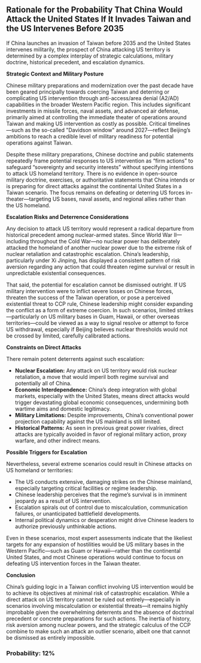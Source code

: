 ## Rationale for the Probability That China Would Attack the United States If It Invades Taiwan and the US Intervenes Before 2035

If China launches an invasion of Taiwan before 2035 and the United States intervenes militarily, the prospect of China attacking US territory is determined by a complex interplay of strategic calculations, military doctrine, historical precedent, and escalation dynamics.

**Strategic Context and Military Posture**

Chinese military preparations and modernization over the past decade have been geared principally towards coercing Taiwan and deterring or complicating US intervention through anti-access/area denial (A2/AD) capabilities in the broader Western Pacific region. This includes significant investments in missile forces, naval assets, and advanced air defense, primarily aimed at controlling the immediate theater of operations around Taiwan and making US intervention as costly as possible. Critical timelines—such as the so-called "Davidson window" around 2027—reflect Beijing’s ambitions to reach a credible level of military readiness for potential operations against Taiwan.

Despite these military preparations, Chinese doctrine and public statements repeatedly frame potential responses to US intervention as “firm actions” to safeguard “sovereignty and security interests” without specifying intentions to attack US homeland territory. There is no evidence in open-source military doctrine, exercises, or authoritative statements that China intends or is preparing for direct attacks against the continental United States in a Taiwan scenario. The focus remains on defeating or deterring US forces in-theater—targeting US bases, naval assets, and regional allies rather than the US homeland.

**Escalation Risks and Deterrence Considerations**

Any decision to attack US territory would represent a radical departure from historical precedent among nuclear-armed states. Since World War II—including throughout the Cold War—no nuclear power has deliberately attacked the homeland of another nuclear power due to the extreme risk of nuclear retaliation and catastrophic escalation. China’s leadership, particularly under Xi Jinping, has displayed a consistent pattern of risk aversion regarding any action that could threaten regime survival or result in unpredictable existential consequences.

That said, the potential for escalation cannot be dismissed outright. If US military intervention were to inflict severe losses on Chinese forces, threaten the success of the Taiwan operation, or pose a perceived existential threat to CCP rule, Chinese leadership might consider expanding the conflict as a form of extreme coercion. In such scenarios, limited strikes—particularly on US military bases in Guam, Hawaii, or other overseas territories—could be viewed as a way to signal resolve or attempt to force US withdrawal, especially if Beijing believes nuclear thresholds would not be crossed by limited, carefully calibrated actions.

**Constraints on Direct Attacks**

There remain potent deterrents against such escalation:

- **Nuclear Escalation:** Any attack on US territory would risk nuclear retaliation, a move that would imperil both regime survival and potentially all of China.
- **Economic Interdependence:** China’s deep integration with global markets, especially with the United States, means direct attacks would trigger devastating global economic consequences, undermining both wartime aims and domestic legitimacy.
- **Military Limitations:** Despite improvements, China’s conventional power projection capability against the US mainland is still limited.
- **Historical Patterns:** As seen in previous great power rivalries, direct attacks are typically avoided in favor of regional military action, proxy warfare, and other indirect means.

**Possible Triggers for Escalation**

Nevertheless, several extreme scenarios could result in Chinese attacks on US homeland or territories:

- The US conducts extensive, damaging strikes on the Chinese mainland, especially targeting critical facilities or regime leadership.
- Chinese leadership perceives that the regime’s survival is in imminent jeopardy as a result of US intervention.
- Escalation spirals out of control due to miscalculation, communication failures, or unanticipated battlefield developments.
- Internal political dynamics or desperation might drive Chinese leaders to authorize previously unthinkable actions.

Even in these scenarios, most expert assessments indicate that the likeliest targets for any expansion of hostilities would be US military bases in the Western Pacific—such as Guam or Hawaii—rather than the continental United States, and most Chinese operations would continue to focus on defeating US intervention forces in the Taiwan theater.

**Conclusion**

China’s guiding logic in a Taiwan conflict involving US intervention would be to achieve its objectives at minimal risk of catastrophic escalation. While a direct attack on US territory cannot be ruled out entirely—especially in scenarios involving miscalculation or existential threats—it remains highly improbable given the overwhelming deterrents and the absence of doctrinal precedent or concrete preparations for such actions. The inertia of history, risk aversion among nuclear powers, and the strategic calculus of the CCP combine to make such an attack an outlier scenario, albeit one that cannot be dismissed as entirely impossible.

### Probability: 12%